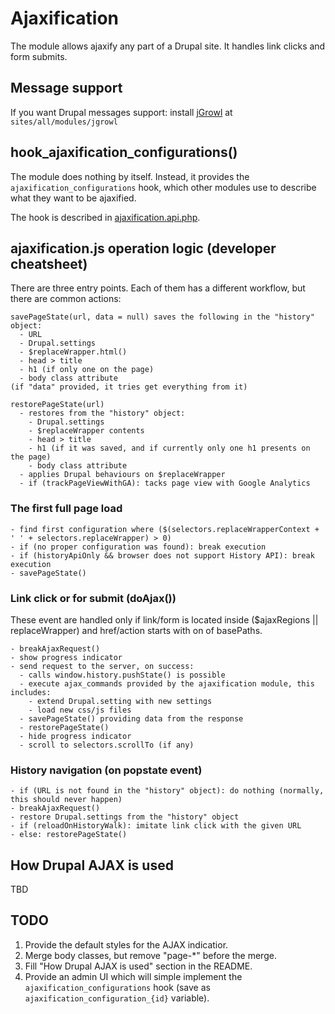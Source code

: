# Ajaxification

The module allows ajaxify any part of a Drupal site. It handles link clicks and
form submits.

## Message support
If you want Drupal messages support: install 
[jGrowl](https://github.com/stanlemon/jGrowl) at
`sites/all/modules/jgrowl`

## hook_ajaxification_configurations()

The module does nothing by itself. Instead, it provides the
`ajaxification_configurations` hook, which other modules use to describe what
they want to be ajaxified.

The hook is described in [ajaxification.api.php](./ajaxification.api.php).

## ajaxification.js operation logic (developer cheatsheet)

There are three entry points. Each of them has a different workflow, but there
are common actions:

    savePageState(url, data = null) saves the following in the "history" object:
      - URL
      - Drupal.settings
      - $replaceWrapper.html()
      - head > title
      - h1 (if only one on the page)
      - body class attribute
    (if "data" provided, it tries get everything from it)

    restorePageState(url)
      - restores from the "history" object:
        - Drupal.settings
        - $replaceWrapper contents
        - head > title
        - h1 (if it was saved, and if currently only one h1 presents on the page)
        - body class attribute
      - applies Drupal behaviours on $replaceWrapper
      - if (trackPageViewWithGA): tacks page view with Google Analytics

### The first full page load

    - find first configuration where ($(selectors.replaceWrapperContext + ' ' + selectors.replaceWrapper) > 0)
    - if (no proper configuration was found): break execution
    - if (historyApiOnly && browser does not support History API): break execution
    - savePageState()

### Link click or for submit (doAjax())

These event are handled only if link/form is located inside ($ajaxRegions ||
replaceWrapper) and href/action starts with on of basePaths.

    - breakAjaxRequest()
    - show progress indicator
    - send request to the server, on success:
      - calls window.history.pushState() is possible
      - execute ajax_commands provided by the ajaxification module, this includes:
        - extend Drupal.setting with new settings
        - load new css/js files
      - savePageState() providing data from the response
      - restorePageState()
      - hide progress indicator
      - scroll to selectors.scrollTo (if any)

### History navigation (on popstate event)

    - if (URL is not found in the "history" object): do nothing (normally, this should never happen)
    - breakAjaxRequest()
    - restore Drupal.settings from the "history" object
    - if (reloadOnHistoryWalk): imitate link click with the given URL
    - else: restorePageState()

## How Drupal AJAX is used

TBD

## TODO

1. Provide the default styles for the AJAX indicatior.
1. Merge body classes, but remove "page-*" before the merge.
1. Fill "How Drupal AJAX is used" section in the README.
1. Provide an admin UI which will simple implement the
`ajaxification_configurations` hook (save as `ajaxification_configuration_{id}` variable).
